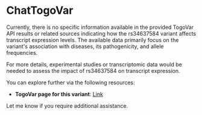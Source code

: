 # ChatTogoVar

Currently, there is no specific information available in the provided TogoVar API results or related sources indicating how the rs34637584 variant affects transcript expression levels. The available data primarily focus on the variant's association with diseases, its pathogenicity, and allele frequencies.

For more details, experimental studies or transcriptomic data would be needed to assess the impact of rs34637584 on transcript expression.

You can explore further via the following resources:
- **TogoVar page for this variant**: [Link](https://jmorp.megabank.tohoku.ac.jp/search?query=12%3A40340400)

Let me know if you require additional assistance.